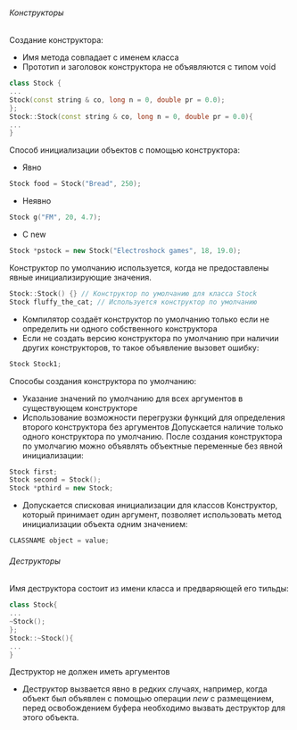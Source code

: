 ###### Конструкторы
Создание конструктора:
- Имя метода совпадает с именем класса
- Прототип и заголовок конструктора не объявляются с типом void
```cpp
class Stock {
...
Stock(const string & co, long n = 0, double pr = 0.0);
};
Stock::Stock(const string & co, long n = 0, double pr = 0.0){
...
}
```
Способ инициализации объектов с помощью конструктора:
- Явно
```cpp
Stock food = Stock("Bread", 250);
```
- Неявно
```cpp
Stock g("FM", 20, 4.7);
```
- С new
```cpp
Stock *pstock = new Stock("Electroshock games", 18, 19.0);
```
Конструктор по умолчанию используется, когда не предоставлены явные инициализирующие значения.
```cpp
Stock::Stock() {} // Конструктор по умолчанию для класса Stock
Stock fluffy_the_cat; // Используется конструктор по умолчанию
```
- Компилятор создаёт конструктор по умолчанию только если не определить ни одного собственного конструктора
- Если не создать версию конструктора по умолчанию при наличии других конструкторов, то такое объявление вызовет ошибку:
```cpp
Stock Stock1;
```
Способы создания конструктора по умолчанию:
- Указание значений по умолчанию для всех аргументов в существующем конструкторе
- Использование возможности перегрузки функций для определения второго конструктора без аргументов
Допускается наличие только одного конструктора по умолчанию.
После создания конструктора по умолчагию можно объявлять объектные переменные без явной инициализации:
```cpp
Stock first;
Stock second = Stock();
Stock *pthird = new Stock;
```
- Допускается списковая инициализации для классов
Конструктор, который принимает один аргумент, позволяет использовать метод инициализации объекта одним значением:
```cpp
CLASSNAME object = value;
```
###### Деструкторы
Имя деструктора состоит из имени класса и предваряющей его тильды:
```cpp
class Stock{
...
~Stock();
};
Stock::~Stock(){
...
}
```
Деструктор не должен иметь аргументов
- Деструктор вызвается явно в редких случаях, например, когда объект был объявлен с помощью операции _new_ с размещением, перед освобождением буфера необходимо вызвать деструктор для этого объекта.